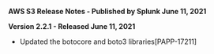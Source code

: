 **AWS S3 Release Notes - Published by Splunk June 11, 2021**


**Version 2.2.1 - Released June 11, 2021**

* Updated the botocore and boto3 libraries[PAPP-17211]
